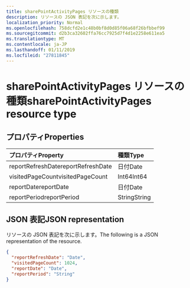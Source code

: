 ```yaml
---
title: sharePointActivityPages リソースの種類
description: リソースの JSON 表記を次に示します。
localization_priority: Normal
ms.openlocfilehash: 758dcfd2e1c48b0bf8d0d85f06a68f26bfbbef99
ms.sourcegitcommit: d2b3ca32602ffa76cc7925d7f4d1e2258e611ea5
ms.translationtype: MT
ms.contentlocale: ja-JP
ms.lasthandoff: 01/11/2019
ms.locfileid: "27811845"
---
```

# <a name="sharepointactivitypages-resource-type"></a><span data-ttu-id="4c6fc-103">sharePointActivityPages リソースの種類</span><span class="sxs-lookup"><span data-stu-id="4c6fc-103">sharePointActivityPages resource type</span></span>

## <a name="properties"></a><span data-ttu-id="4c6fc-104">プロパティ</span><span class="sxs-lookup"><span data-stu-id="4c6fc-104">Properties</span></span>

| <span data-ttu-id="4c6fc-105">プロパティ</span><span class="sxs-lookup"><span data-stu-id="4c6fc-105">Property</span></span>          | <span data-ttu-id="4c6fc-106">種類</span><span class="sxs-lookup"><span data-stu-id="4c6fc-106">Type</span></span>   |
| :---------------- | :----- |
| <span data-ttu-id="4c6fc-107">reportRefreshDate</span><span class="sxs-lookup"><span data-stu-id="4c6fc-107">reportRefreshDate</span></span> | <span data-ttu-id="4c6fc-108">日付</span><span class="sxs-lookup"><span data-stu-id="4c6fc-108">Date</span></span>   |
| <span data-ttu-id="4c6fc-109">visitedPageCount</span><span class="sxs-lookup"><span data-stu-id="4c6fc-109">visitedPageCount</span></span>  | <span data-ttu-id="4c6fc-110">Int64</span><span class="sxs-lookup"><span data-stu-id="4c6fc-110">Int64</span></span>  |
| <span data-ttu-id="4c6fc-111">reportDate</span><span class="sxs-lookup"><span data-stu-id="4c6fc-111">reportDate</span></span>        | <span data-ttu-id="4c6fc-112">日付</span><span class="sxs-lookup"><span data-stu-id="4c6fc-112">Date</span></span>   |
| <span data-ttu-id="4c6fc-113">reportPeriod</span><span class="sxs-lookup"><span data-stu-id="4c6fc-113">reportPeriod</span></span>      | <span data-ttu-id="4c6fc-114">String</span><span class="sxs-lookup"><span data-stu-id="4c6fc-114">String</span></span> |

## <a name="json-representation"></a><span data-ttu-id="4c6fc-115">JSON 表記</span><span class="sxs-lookup"><span data-stu-id="4c6fc-115">JSON representation</span></span>

<span data-ttu-id="4c6fc-116">リソースの JSON 表記を次に示します。</span><span class="sxs-lookup"><span data-stu-id="4c6fc-116">The following is a JSON representation of the resource.</span></span>

<!-- {
  "blockType": "resource",
  "@odata.type": "microsoft.graph.sharePointActivityPages"
} -->

```json
{
  "reportRefreshDate": "Date", 
  "visitedPageCount": 1024, 
  "reportDate": "Date", 
  "reportPeriod": "String"
}
```
